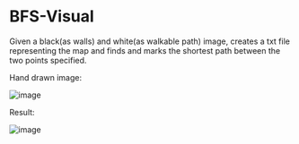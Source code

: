 # BFS-Visual

Given a black(as walls) and white(as walkable path) image, creates a txt file representing the map and finds and marks the shortest path between the two points specified.

Hand drawn image:

![image](https://user-images.githubusercontent.com/4437722/189255234-9d449e0a-dbc8-4da0-86f3-70b3f5400b4e.png)

Result:

![image](https://user-images.githubusercontent.com/4437722/189255462-4a71cc1a-978c-4754-89d0-6fa8855eb134.png)
